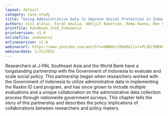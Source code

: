 ```yaml
---
layout: default
category: case-study
title: "Using Administrative Data to Improve Social Protection in Indonesia"
authors: Vivi Alatas, Farah Amalia, Abhijit Banerjee, Rema Hanna, Ben Olken, Sudarno Suamrto, and Putu Poppy Widyasari 
printfile: handbook_ch16_Indonesia
printversion: v1.0
onlinefile: indonesia
onlineversion: v1.0
webinarurl: https://www.youtube.com/watch?v=KWMHnrcM4d8&list=PL5Dr5MK6NSsqd9eJf_VwPVpp7EXMXM5Hg&index=12
webinardate: 1/25/2021
---
```


Researchers at J-PAL Southeast Asia and the World Bank have a longstanding partnership with the Government of Indonesia to evaluate and scale social policy. This partnership began when researchers worked with the Government of Indonesia to utilize administrative data in implementing the Raskin ID card program, and has since grown to include multiple evaluations and a unique collaboration on the administrative data collection process through nationwide government surveys. This chapter tells the story of this partnership and describes the policy implications of collaborations between researchers and policy makers. 
